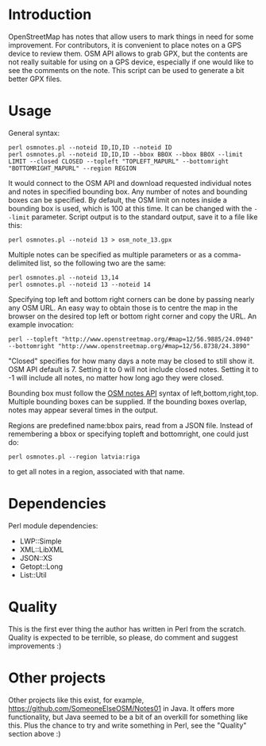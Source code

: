 # Introduction

OpenStreetMap has notes that allow users to mark things in need for some improvement. For contributors, it is convenient to place notes on a GPS device to review them. OSM API allows to grab GPX, but the contents are not really suitable for using on a GPS device, especially if one would like to see the comments on the note. This script can be used to generate a bit better GPX files.

# Usage

General syntax:
```
perl osmnotes.pl --noteid ID,ID,ID --noteid ID
perl osmnotes.pl --noteid ID,ID,ID --bbox BBOX --bbox BBOX --limit LIMIT --closed CLOSED --topleft "TOPLEFT_MAPURL" --bottomright "BOTTOMRIGHT_MAPURL" --region REGION
```

It would connect to the OSM API and download requested individual notes and notes in specified bounding box. Any number of notes and bounding boxes can be specified. By default, the OSM limit on notes inside a bounding box is used, which is 100 at this time. It can be changed with the `--limit` parameter. Script output is to the standard output, save it to a file like this:
```
perl osmnotes.pl --noteid 13 > osm_note_13.gpx
```

Multiple notes can be specified as multiple parameters or as a comma-delimited list, so the following two are the same:
```
perl osmnotes.pl --noteid 13,14
perl osmnotes.pl --noteid 13 --noteid 14
```

Specifying top left and bottom right corners can be done by passing nearly any OSM URL. An easy way to obtain those is to centre the map in the browser on the desired top left or bottom right corner and copy the URL. An example invocation:
```
perl --topleft "http://www.openstreetmap.org/#map=12/56.9885/24.0940" --bottomright "http://www.openstreetmap.org/#map=12/56.8738/24.3890"
```

"Closed" specifies for how many days a note may be closed to still show it. OSM API default is 7. Setting it to 0 will not include closed notes. Setting it to -1 will include all notes, no matter how long ago they were closed.

Bounding box must follow the [OSM notes API](http://wiki.openstreetmap.org/wiki/API_v0.6#Map_Notes_API) syntax of left,bottom,right,top. Multiple bounding boxes can be supplied. If the bounding boxes overlap, notes may appear several times in the output.

Regions are predefined name:bbox pairs, read from a JSON file. Instead of remembering a bbox or specifying topleft and bottomright, one could just do:
```
perl osmnotes.pl --region latvia:riga
```
to get all notes in a region, associated with that name.

# Dependencies

Perl module dependencies:

* LWP::Simple
* XML::LibXML
* JSON::XS
* Getopt::Long
* List::Util

# Quality

This is the first ever thing the author has written in Perl from the scratch. Quality is expected to be terrible, so please, do comment and suggest improvements :)

# Other projects

Other projects like this exist, for example, https://github.com/SomeoneElseOSM/Notes01 in Java. It offers more functionality, but Java seemed to be a bit of an overkill for something like this. Plus the chance to try and write something in Perl, see the "Quality" section above :)
